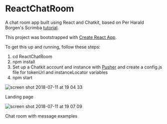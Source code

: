 # ReactChatRoom

A chat room app built using React and Chatkit, based on Per Harald Borgen's Scrimba [tutorial](https://scrimba.com/playlist/pbNpTv).

This project was bootstrapped with [Create React App](https://github.com/facebookincubator/create-react-app).

To get this up and running, follow these steps:

1) cd ReactChatRoom
2) npm install
3) Set up a Chatkit account and instance with [Pusher](https://pusher.com/chatkit) and create a config.js file for tokenUrl and instanceLocator variables
4) npm start


![screen shot 2018-07-11 at 19 04 33](https://user-images.githubusercontent.com/25869284/42591020-4781fabc-853d-11e8-9e18-89210550cdd0.png)

Landing page


![screen shot 2018-07-11 at 19 07 09](https://user-images.githubusercontent.com/25869284/42591119-a661fb5e-853d-11e8-89ee-1025ad7af00e.png)

Chat room with message examples